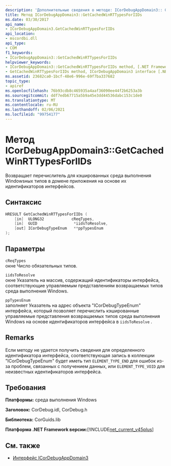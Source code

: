 ```yaml
---
description: 'Дополнительные сведения о методе: ICorDebugAppDomain3:: GetCachedWinRTTypesForIIDs'
title: Метод ICorDebugAppDomain3::GetCachedWinRTTypesForIIDs
ms.date: 03/30/2017
api_name:
- ICorDebugAppDomain3.GetCachedWinRTTypesForIIDs
api_location:
- mscordbi.dll
api_type:
- COM
f1_keywords:
- ICorDebugAppDomain3::GetCachedWinRTTypesForIIDs
helpviewer_keywords:
- ICorDebugAppDomain3::GetCachedWinRTTypesForIIDs method, [.NET Framework debugging]
- GetCachedWinRTTypesForIIDs method, ICorDebugAppDomain3 interface [.NET Framework debugging]
ms.assetid: 23682ca0-1bcf-48e6-996e-69f7ba337682
topic_type:
- apiref
ms.openlocfilehash: 76b93cdb8c465935a4aaf36090ee44f2b6253a3b
ms.sourcegitcommit: ddf7edb67715a5b9a45e3dd44536dabc153c1de0
ms.translationtype: MT
ms.contentlocale: ru-RU
ms.lasthandoff: 02/06/2021
ms.locfileid: "99754177"
---
```

# <a name="icordebugappdomain3getcachedwinrttypesforiids-method"></a>Метод ICorDebugAppDomain3::GetCachedWinRTTypesForIIDs

Возвращает перечислитель для кэшированных среда выполнения Windowsных типов в домене приложения на основе их идентификаторов интерфейсов.  
  
## <a name="syntax"></a>Синтаксис  
  
```cpp  
HRESULT GetCachedWinRTTypesForIIDs (
    [in]  ULONG32            cReqTypes,  
    [in]  GUID                *iidsToResolve,  
    [out] ICorDebugTypeEnum   **ppTypesEnum  
);  
```  
  
## <a name="parameters"></a>Параметры  

 `cReqTypes`  
 окне Число обязательных типов.  
  
 `iidsToResolve`  
 окне Указатель на массив, содержащий идентификаторы интерфейса, соответствующие управляемым представлениям возвращаемых типов среда выполнения Windows.  
  
 `ppTypesEnum`  
 заполняет Указатель на адрес объекта "ICorDebugTypeEnum" интерфейса, который позволяет перечислить кэшированные управляемые представления возвращаемых типов среда выполнения Windows на основе идентификаторов интерфейса в `iidsToResolve` .  
  
## <a name="remarks"></a>Remarks  

 Если методу не удается получить сведения для определенного идентификатора интерфейса, соответствующая запись в коллекции "ICorDebugTypeEnum" будет иметь тип `ELEMENT_TYPE_END` для ошибок из-за проблем, связанных с получением данных, или `ELEMENT_TYPE_VOID` для неизвестных идентификаторов интерфейса.  
  
## <a name="requirements"></a>Требования  

 **Платформы:** среда выполнения Windows  
  
 **Заголовок:** CorDebug.idl, CorDebug.h  
  
 **Библиотека:** CorGuids.lib  
  
 **Платформа .NET Framework версии:**[!INCLUDE[net_current_v45plus](../../../../includes/net-current-v45plus-md.md)]  
  
## <a name="see-also"></a>См. также

- [Интерфейс ICorDebugAppDomain3](icordebugappdomain3-interface.md)
